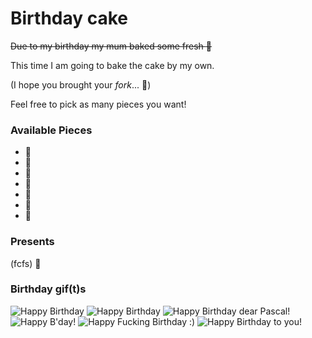 # Birthday cake

~~Due to my birthday my mum baked some fresh :birthday:~~

This time I am going to bake the cake by my own.

(I hope you brought your *fork*... :fork_and_knife:)

Feel free to pick as many pieces you want!

### Available Pieces
- :cake:
- :cake:
- :cake:
- :cake:
- :cake:
- :cake:
- :cake:

### Presents

(fcfs) :balloon:

### Birthday gif(t)s

![Happy Birthday](https://media.giphy.com/media/IQF90tVlBIByw/giphy.gif)
![Happy Birthday](http://i.giphy.com/OyIZL9LYrwFJ6.gif)
![Happy Birthday dear Pascal\!](https://media4.giphy.com/media/bA69dlfcVLtIc/giphy.gif)
![Happy B'day!](http://i.giphy.com/cvAD85jb12V7ViHvvz3y.gif)
![Happy Fucking Birthday :)](https://media.giphy.com/media/jeCaQmryX5tao/giphy.gif)
![Happy Birthday to you!](https://media.giphy.com/media/hRS2MZzDx933i/giphy.gif)
